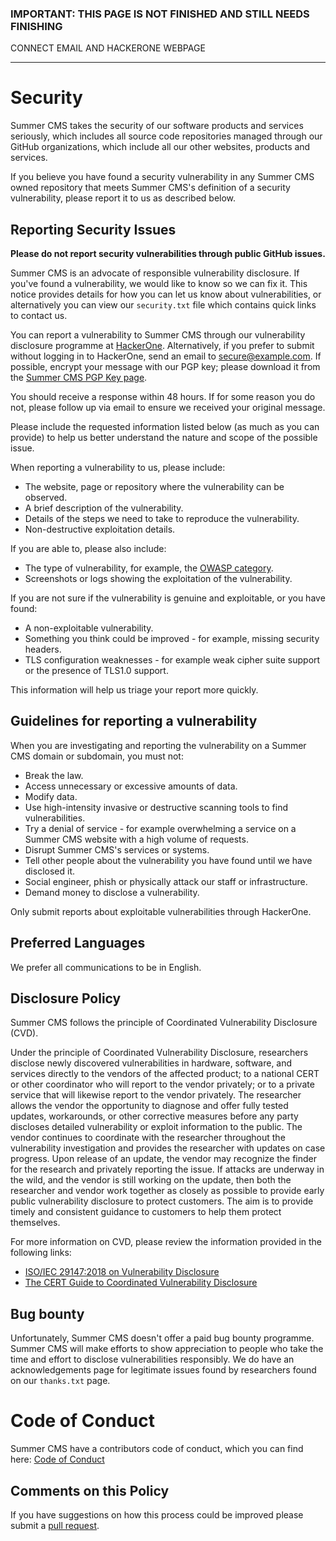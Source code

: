 ### IMPORTANT: THIS PAGE IS NOT FINISHED AND STILL NEEDS FINISHING

CONNECT EMAIL AND HACKERONE WEBPAGE

------



# Security

Summer CMS takes the security of our software products and services seriously, which includes all source code repositories managed through our GitHub organizations, which include all our other websites, products and services.

If you believe you have found a security vulnerability in any Summer CMS owned repository that meets Summer CMS's definition of a security vulnerability, please report it to us as described below.

## Reporting Security Issues

**Please do not report security vulnerabilities through public GitHub issues.**

Summer CMS is an advocate of responsible vulnerability disclosure. If you've found a vulnerability, we would like to know so we can fix it. This notice provides details for how you can let us know about vulnerabilities, or alternatively you can view our `security.txt` file which contains quick links to contact us.

You can report a vulnerability to Summer CMS through our vulnerability disclosure programme at [HackerOne](https://hackerone.com/xxxxxxxxxxxx/embedded_submissions/new). Alternatively, if you prefer to submit without logging in to HackerOne, send an email to [secure@example.com](mailto:secure@example.com).  If possible, encrypt your message with our PGP key; please download it from the [Summer CMS PGP Key page](https://github.com/Summer-CMS-Modules/sc-main/blob/master/PGP_KEY.md).

You should receive a response within 48 hours. If for some reason you do not, please follow up via email to ensure we received your original message.

Please include the requested information listed below (as much as you can provide) to help us better understand the nature and scope of the possible issue.

When reporting a vulnerability to us, please include:

* The website, page or repository where the vulnerability can be observed.
* A brief description of the vulnerability.
* Details of the steps we need to take to reproduce the vulnerability.
* Non-destructive exploitation details.

If you are able to, please also include:

* The type of vulnerability, for example, the [OWASP category](https://owasp.org/www-community/vulnerabilities/).
* Screenshots or logs showing the exploitation of the vulnerability.

If you are not sure if the vulnerability is genuine and exploitable, or you have found:

* A non-exploitable vulnerability.
* Something you think could be improved - for example, missing security headers.
* TLS configuration weaknesses - for example weak cipher suite support or the presence of TLS1.0 support.

This information will help us triage your report more quickly.

## Guidelines for reporting a vulnerability

When you are investigating and reporting the vulnerability on a Summer CMS domain or subdomain, you must not:

- Break the law.
- Access unnecessary or excessive amounts of data.
- Modify data.
- Use high-intensity invasive or destructive scanning tools to find vulnerabilities.
- Try a denial of service - for example overwhelming a service on a Summer CMS website with a high volume of requests.
- Disrupt Summer CMS's services or systems.
- Tell other people about the vulnerability you have found until we have disclosed it.
- Social engineer, phish or physically attack our staff or infrastructure.
- Demand money to disclose a vulnerability.

Only submit reports about exploitable vulnerabilities through HackerOne.

## Preferred Languages

We prefer all communications to be in English.

## Disclosure Policy

Summer CMS follows the principle of Coordinated Vulnerability Disclosure (CVD).

Under the principle of Coordinated Vulnerability Disclosure, researchers disclose newly discovered vulnerabilities in hardware, software, and services directly to the vendors of the affected product; to a national CERT or other coordinator who will report to the vendor privately; or to a private service that will likewise report to the vendor privately. The researcher allows the vendor the opportunity to diagnose and offer fully tested updates, workarounds, or other corrective measures before any party discloses detailed vulnerability or exploit information to the public. The vendor continues to coordinate with the researcher throughout the vulnerability investigation and provides the researcher with updates on case progress. Upon release of an update, the vendor may recognize the finder for the research and privately reporting the issue. If attacks are underway in the wild, and the vendor is still working on the update, then both the researcher and vendor work together as closely as possible to provide early public vulnerability disclosure to protect customers. The aim is to provide timely and consistent guidance to customers to help them protect themselves.
 
For more information on CVD, please review the information provided in the following links:

* [ISO/IEC 29147:2018 on Vulnerability Disclosure](https://www.iso.org/standard/72311.html)
* [The CERT Guide to Coordinated Vulnerability Disclosure](https://resources.sei.cmu.edu/asset_files/SpecialReport/2017_003_001_503340.pdf)

## Bug bounty

Unfortunately, Summer CMS doesn't offer a paid bug bounty programme. Summer CMS will make efforts to show appreciation to people who take the time and effort to disclose vulnerabilities responsibly. We do have an acknowledgements page for legitimate issues found by researchers found on our `thanks.txt` page.

# Code of Conduct

Summer CMS have a contributors code of conduct, which you can find here: [Code of Conduct](https://github.com/Summer-CMS-Modules/sc-main/blob/master/CODE_OF_CONDUCT.md)

## Comments on this Policy

If you have suggestions on how this process could be improved please submit a [pull request](https://github.com/Summer-CMS-Modules/sc-main/pulls).
